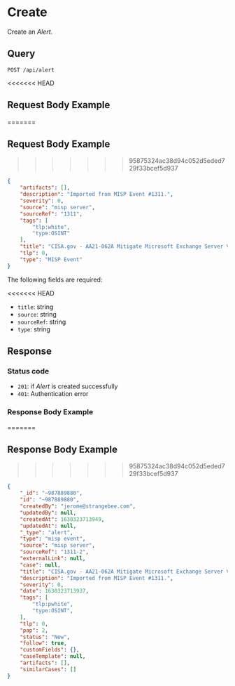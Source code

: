 # Create

Create an *Alert*.

## Query

```
POST /api/alert
```


<<<<<<< HEAD
##  Request Body Example
=======
## Request Body Example
>>>>>>> 95875324ac38d94c052d5eded729f33bcef5d937

```json
{
    "artifacts": [],
    "description": "Imported from MISP Event #1311.",
    "severity": 0,
    "source": "misp server",
    "sourceRef": "1311",
    "tags": [
        "tlp:white",
        "type:OSINT"
    ],
    "title": "CISA.gov - AA21-062A Mitigate Microsoft Exchange Server Vulnerabilities",
    "tlp": 0,
    "type": "MISP Event"
}
```

The following fields are required: 

<<<<<<< HEAD
- `title`: string
- `source`: string
- `sourceRef`:  string
- `type`:  string

##  Response 

### Status code

- `201`: if *Alert* is created successfully
- `401`: Authentication error

### Response Body Example
=======
## Response Body Example
>>>>>>> 95875324ac38d94c052d5eded729f33bcef5d937

```json
{
    "_id": "~987889880",
    "id": "~987889880",
    "createdBy": "jerome@strangebee.com",
    "updatedBy": null,
    "createdAt": 1630323713949,
    "updatedAt": null,
    "_type": "alert",
    "type": "misp event",
    "source": "misp server",
    "sourceRef": "1311-2",
    "externalLink": null,
    "case": null,
    "title": "CISA.gov - AA21-062A Mitigate Microsoft Exchange Server Vulnerabilities",
    "description": "Imported from MISP Event #1311.",
    "severity": 0,
    "date": 1630323713937,
    "tags": [
        "tlp:pwhite",
        "type:OSINT",
    ],
    "tlp": 0,
    "pap": 2,
    "status": "New",
    "follow": true,
    "customFields": {},
    "caseTemplate": null,
    "artifacts": [],
    "similarCases": []
}
```